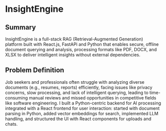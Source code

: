 # InsightEngine

## Summary

InsightEngine is a full-stack RAG (Retrieval-Augmented Generation) platform built with React.js, FastAPi and Python that enables secure, offline document querying and analysis, processing formats like PDF, DOCX, and XLSX to deliver intelligent insights without external dependencies.

## Problem Definition
Job seekers and professionals often struggle with analyzing diverse documents (e.g., resumes, reports) efficiently, facing issues like privacy concerns, slow processing, and lack of intelligent querying, leading to time-consuming manual reviews and missed opportunities in competitive fields like software engineering.
I built a Python-centric backend for AI processing integrated with a React frontend for user interaction: started with document parsing in Python, added vector embeddings for search, implemented LLM handling, and structured the UI with React components for uploads and chats.
